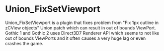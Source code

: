 # Union_FixSetViewport
Union_FixSetViewport is a plugin that fixes problem from "Fix 1px cutline in zCView objects" Union patch which can result in out of bounds ViewPort.  
Gothic 1 and Gothic 2 uses Direct3D7 Renderer API which seems to not like out of bounds ViewPorts and it often causes a very huge lag or even crashes the game.